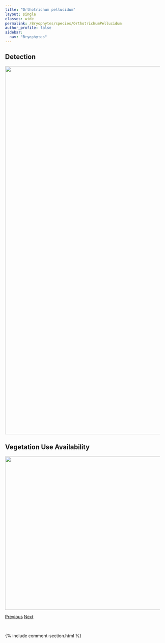 ```yaml
---
title: "Orthotrichum pellucidum"
layout: single
classes: wide
permalink: /Bryophytes/species/OrthotrichumPellucidum
author_profile: false
sidebar:
  nav: "Bryophytes"
---
```


<h2>Detection</h2>

<a href="https://drive.google.com/uc?export=view&id=1kkW6M9x25H1OayyQWXKFwcXFB9f3m15g">
<img src="https://drive.google.com/uc?export=view&id=1kkW6M9x25H1OayyQWXKFwcXFB9f3m15g" height = "1200" width = "800">
</a>


<h2>Vegetation Use Availability</h2>

<a href="https://drive.google.com/uc?export=view&id=1tkS_uCKHUOyOaY2MNCsjaTB5ssCzpJjc">
<img src="https://drive.google.com/uc?export=view&id=1tkS_uCKHUOyOaY2MNCsjaTB5ssCzpJjc" height = "500" width = "1000">
</a>


<a href="/DevelopmentWebsite/Bryophytes/species/OrthotrichumPallens" class="pagination--pager" title="Orthotrichum pallens">Previous</a> <a href="/DevelopmentWebsite/Bryophytes/species/OrthotrichumPumilum" class="pagination--pager" title="Orthotrichum pumilum">Next</a>

<p>&nbsp;</p>

{% include comment-section.html %}
